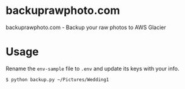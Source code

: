 # backuprawphoto.com
backuprawphoto.com - Backup your raw photos to AWS Glacier

# Usage
Rename the `env-sample` file to `.env` and update its keys with your info.

    $ python backup.py ~/Pictures/Wedding1
